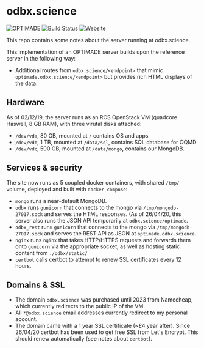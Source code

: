 # odbx.science

[![OPTIMADE](https://img.shields.io/endpoint?url=https://raw.githubusercontent.com/Materials-Consortia/optimade-python-tools/master/.ci/optimade-version.json&logo=json)](https://github.com/Materials-Consortia/OPTIMADE/) 
[![Build Status](https://img.shields.io/github/workflow/status/ml-evs/odbx.science/Remote%20validator?logo=github)](https://github.com/ml-evs/odbx.science/actions?query=branch%3Amaster+)
[![Website](https://img.shields.io/website?down_color=lightgrey&down_message=down&label=OPTIMADE%20API&logo=json&up_color=green&up_message=up&url=https%3A%2F%2Fodbx.science%2Foptimade)](https://odbx.science/optimade)

This repo contains some notes about the server running at odbx.science. 

This implementation of an OPTIMADE server builds upon the reference server in
the following way:

- Additional routes from `odbx.science/<endpoint>` that mimic `optimade.odbx.science/<endpoint>` but
  provides rich HTML displays of the data.

## Hardware 

As of 02/12/19, the server runs as an RCS OpenStack VM (quadcore Haswell, 8 GB RAM), with three virutal disks attached:

- `/dev/vda`, 80 GB, mounted at `/` contains OS and apps
- `/dev/vdb`, 1 TB, mounted at `/data/sql`, contains SQL database for OQMD
- `/dev/vdc`, 500 GB, mounted at `/data/mongo`, contains our MongoDB.

## Services & security

The site now runs as 5 coupled docker containers, with shared `/tmp/` volume, deployed and built with `docker-compose`:
- `mongo` runs a near-default MongoDB.
- `odbx` runs `gunicorn` that connects to the mongo via `/tmp/mongodb-27017.sock` and serves the HTML responses. (As of 26/04/20, this server also runs the JSON API temporarily at `odbx.science/optimade`.
- `odbx_rest` runs `gunicorn` that connects to the mongo via `/tmp/mongodb-27017.sock` and serves the REST API as JSON at `optimade.odbx.science`.
- `nginx` runs `nginx` that takes HTTP/HTTPS requests and forwards them onto `gunicorn` via the appropriate socket, as well as hosting static content from `./odbx/static/`
- `certbot` calls certbot to attempt to renew SSL certificates every 12 hours.

## Domains & SSL

- The domain `odbx.science` was purchased until 2023 from Namecheap, which currently redirects to the public IP of the VM.
- All `*@odbx.science` email addresses currently redirect to my personal account.
- The domain came with a 1 year SSL certificate (~£4 year after). Since 26/04/20 certbot has been used to get free SSL from Let's Encrypt. This should renew automatically (see notes about `certbot`).
